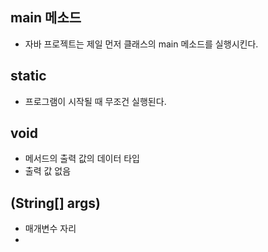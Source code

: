 ## main 메소드
- 자바 프로젝트는 제일 먼저 클래스의 main 메소드를 실행시킨다.

## static
- 프로그램이 시작될 때 무조건 실행된다.

## void
- 메서드의 출력 값의 데이터 타입
- 출력 값 없음

## (String[] args)
- 매개변수 자리
- 
